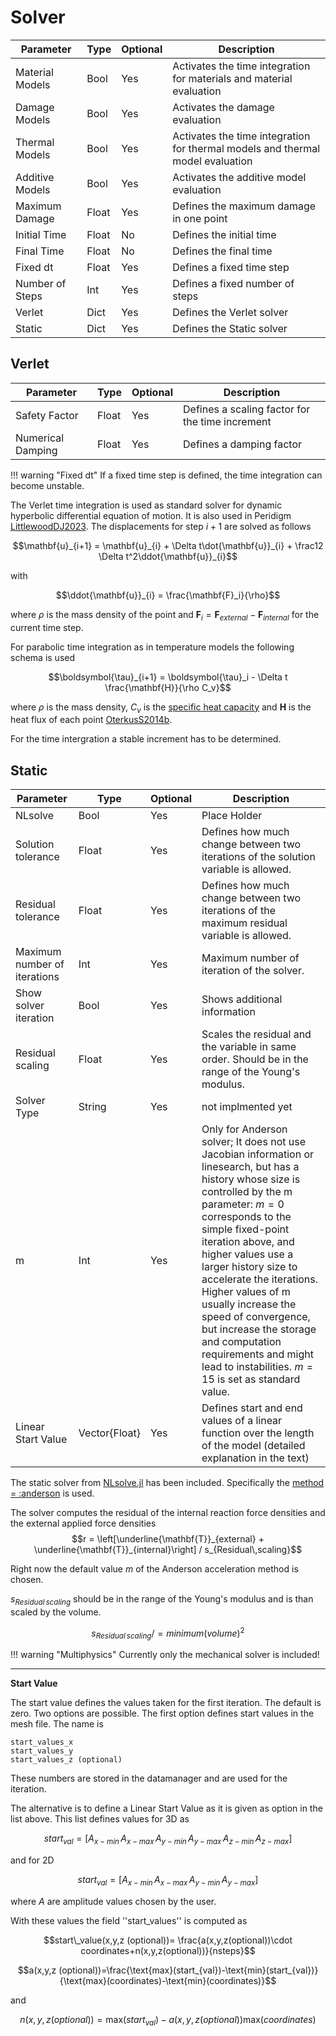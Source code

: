 # Solver

| Parameter | Type | Optional | Description |
|---|---|---|---|
| Material Models  | Bool | Yes | Activates the time integration for materials and material evaluation |
| Damage Models    | Bool | Yes | Activates the damage evaluation |
| Thermal Models   | Bool | Yes | Activates the time integration for thermal models and thermal model evaluation |
| Additive Models  | Bool | Yes | Activates the additive model evaluation |
| Maximum Damage   | Float | Yes | Defines the maximum damage in one point |
| Initial Time | Float | No | Defines the initial time |
| Final Time | Float | No | Defines the final time |
| Fixed dt    | Float | Yes | Defines a fixed time step |
| Number of Steps   | Int | Yes | Defines a fixed number of steps |
| Verlet | Dict | Yes | Defines the Verlet solver |
| Static | Dict | Yes | Defines the Static solver |

## Verlet

| Parameter | Type | Optional | Description |
|---|---|---|---|
| Safety Factor  | Float | Yes | Defines a scaling factor for the time increment |
| Numerical Damping | Float | Yes | Defines a damping factor |


!!! warning "Fixed dt"
    If a fixed time step is defined, the time integration can become unstable.


The Verlet time integration is used as standard solver for dynamic hyperbolic differential equation of motion. It is also used in Peridigm [LittlewoodDJ2023](@cite). The displacements for step $i+1$ are solved as follows

$$\mathbf{u}_{i+1} = \mathbf{u}_{i} + \Delta t\dot{\mathbf{u}}_{i} + \frac12 \Delta t^2\ddot{\mathbf{u}}_{i}$$

with

$$\ddot{\mathbf{u}}_{i} = \frac{\mathbf{F}_i}{\rho}$$

where $\rho$ is the mass density of the point and $\mathbf{F}_i=\mathbf{F}_{external}-\mathbf{F}_{internal}$ for the current time step.

For parabolic time integration as in temperature models the following schema is used

$$\boldsymbol{\tau}_{i+1} =  \boldsymbol{\tau}_i - \Delta t \frac{\mathbf{H}}{\rho C_v}$$

where $\rho$ is the mass density, $C_v$ is the [specific heat capacity](https://en.wikipedia.org/wiki/Specific_heat_capacity) and $\mathbf{H}$ is the heat flux of each point [OterkusS2014b](@cite).

For the time intergration a stable increment has to be determined.

## Static



| Parameter | Type | Optional | Description |
|---|---|---|---|
| NLsolve  | Bool | Yes | Place Holder |
| Solution tolerance  | Float | Yes | Defines how much change between two iterations of the solution variable is allowed. |
| Residual tolerance  | Float | Yes |  Defines how much change between two iterations of the maximum residual variable is allowed. |
| Maximum number of iterations  | Int | Yes | Maximum number of iteration of the solver. |
| Show solver iteration  | Bool | Yes | Shows additional information |
| Residual scaling  | Float | Yes | Scales the residual and the variable in same order. Should be in the range of the Young's modulus. |
| Solver Type  | String | Yes | not implmented yet |
| m | Int | Yes | Only for Anderson solver;  It does not use Jacobian information or linesearch, but has a history whose size is controlled by the m parameter: $m=0$ corresponds to the simple fixed-point iteration above, and higher values use a larger history size to accelerate the iterations. Higher values of m usually increase the speed of convergence, but increase the storage and computation requirements and might lead to instabilities. $m=15$ is set as standard value.|
| Linear Start Value | Vector{Float} | Yes | Defines start and end values of a linear function over the length of the model (detailed explanation in the text) |
The static solver from [NLsolve.jl](https://github.com/JuliaNLSolvers/NLsolve.jl) has been included. Specifically the [method = :anderson](https://github.com/JuliaNLSolvers/NLsolve.jl#anderson-acceleration) is used.

The solver computes the residual of the internal reaction force densities and the external applied force densities
$$r =  \left[\underline{\mathbf{T}}_{external} + \underline{\mathbf{T}}_{internal}\right] / s_{Residual\,scaling}$$

Right now the default value $m$ of the Anderson acceleration method is chosen.

$s_{Residual\,scaling}$ should be in the range of the Young's modulus and is than scaled by the volume.

$$s_{Residual\,scaling} /= minimum(volume)^2$$


!!! warning "Multiphysics"
    Currently only the mechanical solver is included!

---

**Start Value**

The start value defines the values taken for the first iteration. The default is zero. Two options are possible. The first option defines start values in the mesh file. The name is

    start_values_x
    start_values_y
    start_values_z (optional)

These numbers are stored in the datamanager and are used for the iteration.

The alternative is to define a Linear Start Value as it is given as option in the list above. This list defines values for 3D as

$$start_{val} = [A_{x-min}\,A_{x-max}\,A_{y-min}\,A_{y-max}\,A_{z-min}\,A_{z-max}]$$

and for 2D

$$start_{val} = [A_{x-min}\,A_{x-max}\,A_{y-min}\,A_{y-max}]$$

where $A$ are amplitude values chosen by the user.

With these values the field ''start_values'' is computed as


$$start\_value(x,y,z (optional))= \frac{a(x,y,z(optional))\cdot coordinates+n(x,y,z(optional))}{nsteps}$$

$$a(x,y,z (optional))=\frac{\text{max}(start_{val})-\text{min}(start_{val})}{\text{max}(coordinates)-\text{min}(coordinates)}$$

and

$$n(x,y,z (optional))=\text{max}(start_{val})-a(x,y,z (optional))\text{max}(coordinates)$$
